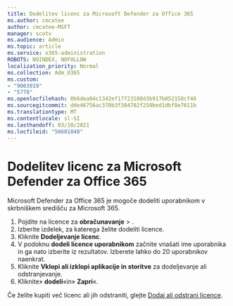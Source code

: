 ```yaml
---
title: Dodelitev licenc za Microsoft Defender za Office 365
ms.author: cmcatee
author: cmcatee-MSFT
manager: scotv
ms.audience: Admin
ms.topic: article
ms.service: o365-administration
ROBOTS: NOINDEX, NOFOLLOW
localization_priority: Normal
ms.collection: Adm_O365
ms.custom:
- "9003019"
- "5778"
ms.openlocfilehash: 0b6dea84c1342ef17f23180d3b917b052158cf46
ms.sourcegitcommit: dde46756ac370b3f384702f259bed1dbf8e7611b
ms.translationtype: MT
ms.contentlocale: sl-SI
ms.lasthandoff: 03/10/2021
ms.locfileid: "50601840"
---
```

# <a name="assign-microsoft-defender-for-office-365-licenses"></a>Dodelitev licenc za Microsoft Defender za Office 365

Microsoft Defender za Office 365 je mogoče dodeliti uporabnikom v skrbniškem središču za Microsoft 365.

1. Pojdite na licence za **obračunavanje**  >  [](https://go.microsoft.com/fwlink/p/?linkid=842264).
2. Izberite izdelek, za katerega želite dodeliti licence.
3. Kliknite **Dodeljevanje licenc**.
4. V podoknu **dodeli licence uporabnikom**  začnite vnašati ime uporabnika in ga nato izberite iz rezultatov. Izberete lahko do 20 uporabnikov naenkrat.
5. Kliknite **Vklopi ali izklopi aplikacije in storitve**  za dodeljevanje ali odstranjevanje.
6. Kliknite» **dodeli**«in»  **Zapri**«.

Če želite kupiti več licenc ali jih odstraniti, glejte [Dodaj ali odstrani licence](https://docs.microsoft.com/microsoft-365/commerce/licenses/buy-licenses#buy-or-remove-licenses-for-your-business-subscription).